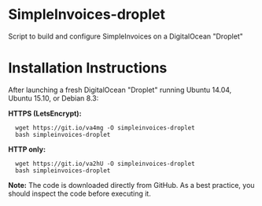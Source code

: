 # SimpleInvoices-droplet
Script to build and configure SimpleInvoices on a DigitalOcean "Droplet"

# Installation Instructions
After launching a fresh DigitalOcean "Droplet" running Ubuntu 14.04, Ubuntu 15.10, or Debian 8.3:

<b>HTTPS (LetsEncrypt):</b>

      wget https://git.io/va4mg -O simpleinvoices-droplet
      bash simpleinvoices-droplet
 
<b>HTTP only:</b> 

      wget https://git.io/va2hU -O simpleinvoices-droplet
      bash simpleinvoices-droplet 
  
<b>Note:</b> The code is downloaded directly from GitHub. As a best practice, you should inspect the code before executing it.
